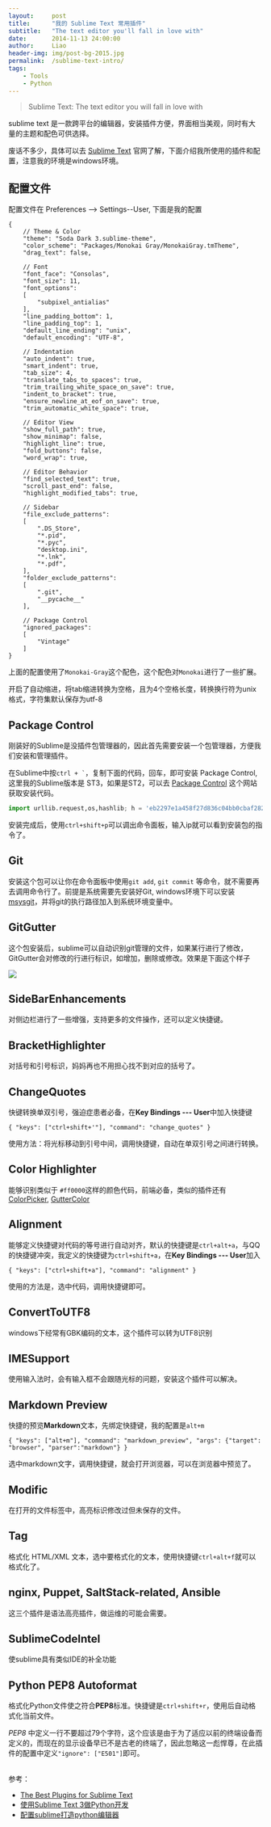 ```yaml
---
layout:     post
title:      "我的 Sublime Text 常用插件"
subtitle:   "The text editor you'll fall in love with"
date:       2014-11-13 24:00:00
author:     Liao
header-img: img/post-bg-2015.jpg
permalink:  /sublime-text-intro/
tags:
    - Tools
    - Python
---
```


> Sublime Text: The text editor you will fall in love with


sublime text 是一款跨平台的编辑器，安装插件方便，界面相当美观，同时有大量的主题和配色可供选择。

废话不多少，具体可以去 [Sublime Text][ST] 官网了解，下面介绍我所使用的插件和配置，注意我的环境是windows环境。

## 配置文件

配置文件在 Preferences -->  Settings--User, 下面是我的配置

	{
		// Theme & Color
		"theme": "Soda Dark 3.sublime-theme",
		"color_scheme": "Packages/Monokai Gray/MonokaiGray.tmTheme",
		"drag_text": false,

		// Font
		"font_face": "Consolas",
		"font_size": 11,
		"font_options":
		[
			"subpixel_antialias"
		],
		"line_padding_bottom": 1,
		"line_padding_top": 1,
		"default_line_ending": "unix",
		"default_encoding": "UTF-8",

		// Indentation
		"auto_indent": true,
		"smart_indent": true,
		"tab_size": 4,
		"translate_tabs_to_spaces": true,
		"trim_trailing_white_space_on_save": true,
		"indent_to_bracket": true,
		"ensure_newline_at_eof_on_save": true,
		"trim_automatic_white_space": true,

		// Editor View
		"show_full_path": true,
		"show_minimap": false,
		"highlight_line": true,
		"fold_buttons": false,
		"word_wrap": true,

		// Editor Behavior
		"find_selected_text": true,
		"scroll_past_end": false,
		"highlight_modified_tabs": true,

		// Sidebar
		"file_exclude_patterns":
		[
		    ".DS_Store",
		    "*.pid",
		    "*.pyc",
		    "desktop.ini",
		    "*.lnk",
			"*.pdf",
		],
		"folder_exclude_patterns":
		[
			".git",
			"__pycache__"
		],

		// Package Control
		"ignored_packages":
		[
			"Vintage"
		]
	}


上面的配置使用了`Monokai-Gray`这个配色，这个配色对`Monokai`进行了一些扩展。

开启了自动缩进，将tab缩进转换为空格，且为4个空格长度，转换换行符为unix格式，字符集默认保存为utf-8


## Package Control

刚装好的Sublime是没插件包管理器的，因此首先需要安装一个包管理器，方便我们安装和管理插件。

在Sublime中按<code>ctrl + `</code>，复制下面的代码，回车，即可安装 Package Control, 这里我的Sublime版本是 ST3，如果是ST2，可以去 [Package Control][PC] 这个网站获取安装代码。

```python
import urllib.request,os,hashlib; h = 'eb2297e1a458f27d836c04bb0cbaf282' + 'd0e7a3098092775ccb37ca9d6b2e4b7d'; pf = 'Package Control.sublime-package'; ipp = sublime.installed_packages_path(); urllib.request.install_opener( urllib.request.build_opener( urllib.request.ProxyHandler()) ); by = urllib.request.urlopen( 'http://packagecontrol.io/' + pf.replace(' ', '%20')).read(); dh = hashlib.sha256(by).hexdigest(); print('Error validating download (got %s instead of %s), please try manual install' % (dh, h)) if dh != h else open(os.path.join( ipp, pf), 'wb' ).write(by)
```

安装完成后，使用`ctrl+shift+p`可以调出命令面板，输入ip就可以看到安装包的指令了。


## Git

安装这个包可以让你在命令面板中使用`git add`, `git commit` 等命令，就不需要再去调用命令行了。前提是系统需要先安装好Git, windows环境下可以安装 [msysgit][git]，并将git的执行路径加入到系统环境变量中。


## GitGutter

这个包安装后，sublime可以自动识别git管理的文件，如果某行进行了修改，GitGutter会对修改的行进行标识，如增加，删除或修改。效果是下面这个样子

![](/img/in-post/sublime-text-intro/gitgutter.png)


## SideBarEnhancements

对侧边栏进行了一些增强，支持更多的文件操作，还可以定义快捷键。


## BracketHighlighter

对括号和引号标识，妈妈再也不用担心找不到对应的括号了。


## ChangeQuotes

快键转换单双引号，强迫症患者必备，在**Key Bindings --- User**中加入快捷键

`{ "keys": ["ctrl+shift+'"], "command": "change_quotes" }`

使用方法：将光标移动到引号中间，调用快捷键，自动在单双引号之间进行转换。


## Color Highlighter

能够识别类似于 `#ff0000`这样的颜色代码，前端必备，类似的插件还有[ColorPicker](http://weslly.github.io/ColorPicker/), [GutterColor](https://github.com/ggordan/GutterColor)

## Alignment

能够定义快捷键对代码的等号进行自动对齐，默认的快捷键是`ctrl+alt+a`，与QQ的快捷键冲突，我定义的快捷键为`ctrl+shift+a`，在**Key Bindings --- User**加入

`{ "keys": ["ctrl+shift+a"], "command": "alignment" }`

使用的方法是，选中代码，调用快捷键即可。


## ConvertToUTF8

windows下经常有GBK编码的文本，这个插件可以转为UTF8识别


## IMESupport

使用输入法时，会有输入框不会跟随光标的问题，安装这个插件可以解决。


## Markdown Preview

快捷的预览**Markdown**文本，先绑定快捷键，我的配置是`alt+m`

`{ "keys": ["alt+m"], "command": "markdown_preview", "args": {"target": "browser", "parser":"markdown"} }`

选中markdown文字，调用快捷键，就会打开浏览器，可以在浏览器中预览了。


## Modific

在打开的文件标签中，高亮标识修改过但未保存的文件。


## Tag

格式化 HTML/XML 文本，选中要格式化的文本，使用快捷键`ctrl+alt+f`就可以格式化了。


## nginx, Puppet, SaltStack-related, Ansible

这三个插件是语法高亮插件，做运维的可能会需要。


## SublimeCodeIntel

使sublime具有类似IDE的补全功能


## Python PEP8 Autoformat

格式化Python文件使之符合**PEP8**标准。快捷键是`ctrl+shift+r`，使用后自动格式化当前文件。

*PEP8* 中定义一行不要超过79个字符，这个应该是由于为了适应以前的终端设备而定义的，而现在的显示设备早已不是古老的终端了，因此忽略这一彪悍尊，在此插件的配置中定义`"ignore": ["E501"]`即可。

</br>
参考：


- [The Best Plugins for Sublime Text](http://ipestov.com/the-best-plugins-for-sublime-text/)
- [使用Sublime Text 3做Python开发](http://sw897.github.io/2014/02/13/sublime-text-3-for-python/)
- [配置sublime打造python编辑器](http://opslinux.com/sublime_python.html)

</br></br>

[ST]: http://www.sublimetext.com/
[PC]: https://sublime.wbond.net/installation
[git]: http://msysgit.github.io/


